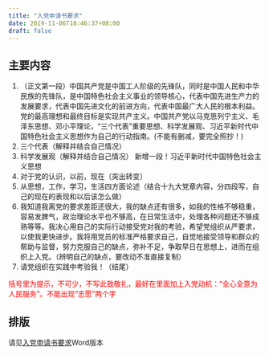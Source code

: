 ```yaml
---
title: "入党申请书要求"
date: 2019-11-06T18:46:37+08:00
draft: false
---
```

## 主要内容
1. （正文第一段）中国共产党是中国工人阶级的先锋队，同时是中国人民和中华民族的先锋队，是中国特色社会主义事业的领导核心，代表中国先进生产力的发展要求，代表中国先进文化的前进方向，代表中国最广大人民的根本利益。党的最高理想和最终目标是实现共产主义。中国共产党以马克思列宁主义、毛泽东思想、邓小平理论，“三个代表”重要思想、科学发展观、习近平新时代中国特色社会主义思想作为自己的行动指南。(不能有删减，要完全照抄！)
2. 三个代表（解释并结合自己情况）
3. 科学发展观（解释并结合自己情况）
新增一段！习近平新时代中国特色社会主义思想
4. 对于党的认识，以前，现在（突出转变）
5. 从思想，工作，学习，生活四方面论述（结合十九大党章内容，分四段写，自己的现在的表现和以后该怎么做）
6. 我知道我离党的要求差距还很大，我的缺点还有很多，如我的性格不够稳重，容易发脾气，政治理论水平也不够高，在日常生活中，处理各种问题还不够成熟等等。我决心用自己的实际行动接受党对我的考验，希望党组织从严要求，以使我更快进步。我将用党员的标准严格要求自己，自觉地接受领导和群众的帮助与监督，努力克服自己的缺点，弥补不足，争取早日在思想上，进而在组织上入党。（辨明自己的缺点，要改动不准直接复制）
7. 请党组织在实践中考验我！（结尾）

<span style="color:red">括号里为提示，不可少，不写此致敬礼，最好在里面加上入党动机：“全心全意为人民服务”。不能出现“志愿”两个字</span>

## 排版
请见[入党申请书要求](../../2019秋入党申请书格式及要求.docx)Word版本